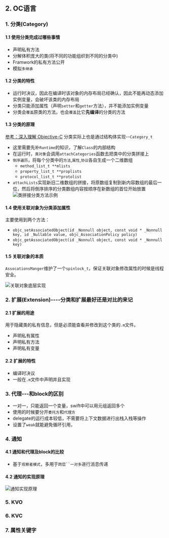 ## 2. OC语言

### 1. 分类(Category)

#### 1.1 使用分类完成过哪些事情

- 声明私有方法
- 分解体积庞大的类(将不同的功能组织到不同的分类中)
- Framwork的私有方法公开
- 模拟`多继承`

#### 1.2 分类的特性

- 运行时决议，因此在编译时该对象的内存布局已经确认，因此不能再动态添加实例变量，会破坏该类的内存布局
- 分类只能添加属性（声明`setter`和`getter`方法），并不能添加实例变量
- 分类会`覆盖`原类的方法，也会`覆盖`比它**先编译**的分类的方法

#### 1.3 分类的原理
[参考：深入理解 Objective-C](https://devhe.com/2019/02/14/%E6%B7%B1%E5%85%A5%E7%90%86%E8%A7%A3-Objective-C-%E2%98%9E-Category/)
分类实际上也是通过结构体实现--`Category_t`

- 这里需要先补`Runtime`的知识，了解`Class`的内部结构
- 在运行时，`类对象`会调用`attachCategories`函数去把类中的分类拼接上
- `倒序遍历`，将每个分类中的`方法`,`属性`,`协议`各自生成一个二维数组
	- `method_list_t **mlists`
	- `property_list_t **proplists`
	- `protocol_list_t **protolist`
- `attachLists`实现新旧二维数组的拼接，将原数组复制到新内容数组的最后一位，然后将倒序排序的分类数组内容按顺序在新数组的首位开始放置
![类拼接分类方法示例](https://github.com/dannyCaiHaoming/MyGitProfject/blob/master/iOS%E9%9D%A2%E8%AF%95%E5%87%86%E5%A4%87/images/2/%E5%88%86%E7%B1%BB%E6%89%A9%E5%B1%95%E6%96%B0%E6%97%A7%E6%95%B0%E7%BB%84%E6%8B%BC%E6%8E%A5%E5%8E%9F%E7%90%86.png)

#### 1.4 使用关联对象为分类添加属性
主要使用到两个方法：

- `objc_setAssociatedObject(id _Nonnull object, const void * _Nonnull key,
                         id _Nullable value, objc_AssociationPolicy policy)`
- `objc_getAssociatedObject(id _Nonnull object, const void * _Nonnull key)`

#### 1.5 关联对象的本质
`AssocationsManger`维护了一个`spinlock_t`，保证关联对象修改属性的时候是线程安全。

![关联对象底层实现](https://github.com/dannyCaiHaoming/MyGitProfject/blob/master/iOS%E9%9D%A2%E8%AF%95%E5%87%86%E5%A4%87/images/2/%E5%85%B3%E8%81%94%E5%AF%B9%E8%B1%A1%E5%BA%95%E5%B1%82%E5%AE%9E%E7%8E%B0.webp)


### 2. 扩展(Extension)----分类和扩展最好还是对比的来记

#### 2.1 扩展的用途
用于隐藏类的私有信息，但是必须能查看并修改到这个类的`.m`文件。

- 声明私有属性
- 声明私有方法
- 声明私有变量

#### 2.2 扩展的特性

- 编译时决议
- 一般在`.m`文件中声明并且实现


### 3. 代理---和block的区别

- 一对一，只能返回一个变量，swift中可以用元组返回多个
- 使用的时候要分开`委托方`和`代理方`
- delegate的运行成本较低，不需要将上下文数据进行出栈入栈等操作
- 设置了`weak`就能避免循环引用，

### 4. 通知

#### 4.1 通知和代理及block的比较
- 基于`观察者模式`，多用于`跨层``一对多`进行消息传递

#### 4.2 通知的实现原理

![通知实现原理]()

### 5. KVO




### 6. KVC

### 7. 属性关键字